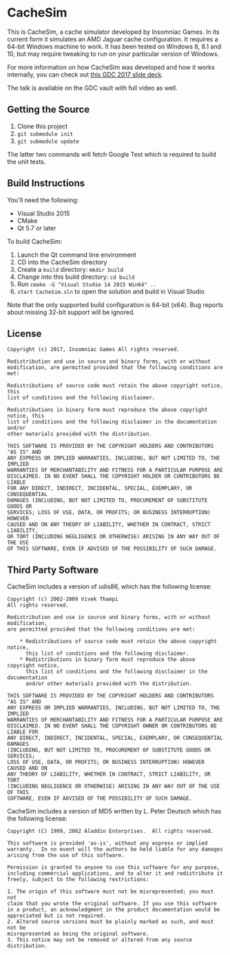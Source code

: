 CacheSim
========

This is CacheSim, a cache simulator developed by Insomniac Games. In its current form it simulates
an AMD Jaguar cache configuration. It requires a 64-bit Windows machine to work. It has been tested on
Windows 8, 8.1 and 10, but may require tweaking to run on your particular version of Windows.

For more information on how CacheSim was developed and how it works internally,
you can check out [this GDC 2017 slide deck](https://deplinenoise.wordpress.com/2017/03/02/slides-insomniac-games-cachesim/).

The talk is available on the GDC vault with full video as well.

Getting the Source
------------------

1. Clone this project
2. `git submodule init`
3. `git submodule update`

The latter two commands will fetch Google Test which is required to build the unit tests.

Build Instructions
------------------

You'll need the following:

* Visual Studio 2015
* CMake
* Qt 5.7 or later

To build CacheSim:

1. Launch the Qt command line environment
2. CD into the CacheSim directory
3. Create a `build` directory: `mkdir build`
4. Change into this build directory: `cd build`
5. Run `cmake -G "Visual Studio 14 2015 Win64" ..`
6. `start CacheSim.sln` to open the solution and build in Visual Studio

Note that the only supported build configuration is 64-bit (x64). Bug reports about
missing 32-bit support will be ignored.

License
-------

    Copyright (c) 2017, Insomniac Games All rights reserved.

    Redistribution and use in source and binary forms, with or without
    modification, are permitted provided that the following conditions are met:

    Redistributions of source code must retain the above copyright notice, this
    list of conditions and the following disclaimer.

    Redistributions in binary form must reproduce the above copyright notice, this
    list of conditions and the following disclaimer in the documentation and/or
    other materials provided with the distribution.

    THIS SOFTWARE IS PROVIDED BY THE COPYRIGHT HOLDERS AND CONTRIBUTORS "AS IS" AND
    ANY EXPRESS OR IMPLIED WARRANTIES, INCLUDING, BUT NOT LIMITED TO, THE IMPLIED
    WARRANTIES OF MERCHANTABILITY AND FITNESS FOR A PARTICULAR PURPOSE ARE
    DISCLAIMED. IN NO EVENT SHALL THE COPYRIGHT HOLDER OR CONTRIBUTORS BE LIABLE
    FOR ANY DIRECT, INDIRECT, INCIDENTAL, SPECIAL, EXEMPLARY, OR CONSEQUENTIAL
    DAMAGES (INCLUDING, BUT NOT LIMITED TO, PROCUREMENT OF SUBSTITUTE GOODS OR
    SERVICES; LOSS OF USE, DATA, OR PROFITS; OR BUSINESS INTERRUPTION) HOWEVER
    CAUSED AND ON ANY THEORY OF LIABILITY, WHETHER IN CONTRACT, STRICT LIABILITY,
    OR TORT (INCLUDING NEGLIGENCE OR OTHERWISE) ARISING IN ANY WAY OUT OF THE USE
    OF THIS SOFTWARE, EVEN IF ADVISED OF THE POSSIBILITY OF SUCH DAMAGE.

Third Party Software
--------------------

CacheSim includes a version of udis86, which has the following license:

    Copyright (c) 2002-2009 Vivek Thampi
    All rights reserved.

    Redistribution and use in source and binary forms, with or without modification, 
    are permitted provided that the following conditions are met:

        * Redistributions of source code must retain the above copyright notice, 
          this list of conditions and the following disclaimer.
        * Redistributions in binary form must reproduce the above copyright notice, 
          this list of conditions and the following disclaimer in the documentation 
          and/or other materials provided with the distribution.

    THIS SOFTWARE IS PROVIDED BY THE COPYRIGHT HOLDERS AND CONTRIBUTORS "AS IS" AND 
    ANY EXPRESS OR IMPLIED WARRANTIES, INCLUDING, BUT NOT LIMITED TO, THE IMPLIED 
    WARRANTIES OF MERCHANTABILITY AND FITNESS FOR A PARTICULAR PURPOSE ARE 
    DISCLAIMED. IN NO EVENT SHALL THE COPYRIGHT OWNER OR CONTRIBUTORS BE LIABLE FOR 
    ANY DIRECT, INDIRECT, INCIDENTAL, SPECIAL, EXEMPLARY, OR CONSEQUENTIAL DAMAGES 
    (INCLUDING, BUT NOT LIMITED TO, PROCUREMENT OF SUBSTITUTE GOODS OR SERVICES; 
    LOSS OF USE, DATA, OR PROFITS; OR BUSINESS INTERRUPTION) HOWEVER CAUSED AND ON 
    ANY THEORY OF LIABILITY, WHETHER IN CONTRACT, STRICT LIABILITY, OR TORT 
    (INCLUDING NEGLIGENCE OR OTHERWISE) ARISING IN ANY WAY OUT OF THE USE OF THIS 
    SOFTWARE, EVEN IF ADVISED OF THE POSSIBILITY OF SUCH DAMAGE.

CacheSim includes a version of MD5 written by L. Peter Deutsch which has the
following license:

    Copyright (C) 1999, 2002 Aladdin Enterprises.  All rights reserved.

    This software is provided 'as-is', without any express or implied
    warranty.  In no event will the authors be held liable for any damages
    arising from the use of this software.

    Permission is granted to anyone to use this software for any purpose,
    including commercial applications, and to alter it and redistribute it
    freely, subject to the following restrictions:

    1. The origin of this software must not be misrepresented; you must not
    claim that you wrote the original software. If you use this software
    in a product, an acknowledgment in the product documentation would be
    appreciated but is not required.
    2. Altered source versions must be plainly marked as such, and must not be
    misrepresented as being the original software.
    3. This notice may not be removed or altered from any source distribution.

